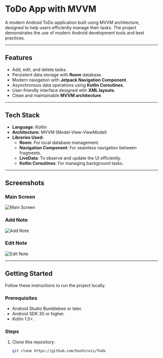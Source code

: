 # ToDo App with MVVM

A modern Android ToDo application built using MVVM architecture, designed to help users efficiently manage their tasks. The project demonstrates the use of modern Android development tools and best practices.

---

## Features

- Add, edit, and delete tasks.
- Persistent data storage with **Room** database.
- Modern navigation with **Jetpack Navigation Component**.
- Asynchronous data operations using **Kotlin Coroutines**.
- User-friendly interface designed with **XML layouts**.
- Clean and maintainable **MVVM architecture**.

---

## Tech Stack

- **Language:** Kotlin
- **Architecture:** MVVM (Model-View-ViewModel)
- **Libraries Used:**
  - **Room**: For local database management.
  - **Navigation Component**: For seamless navigation between fragments.
  - **LiveData**: To observe and update the UI efficiently.
  - **Kotlin Coroutines**: For managing background tasks.

---

## Screenshots

### Main Screen
![Main Screen](screenshots/main-screen.png)

### Add Note
![Add Note](screenshots/add-screen.png)

### Edit Note
![Edit Note](screenshots/edit-screen.png)

---

## Getting Started

Follow these instructions to run the project locally.

### Prerequisites
- Android Studio Bumblebee or later.
- Android SDK 30 or higher.
- Kotlin 1.5+.

### Steps
1. Clone this repository:
   ```bash
   git clone https://github.com/hashiroii/Todo